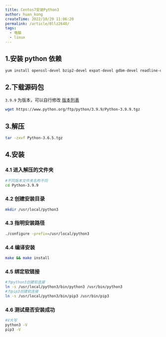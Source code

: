 ```yaml
---
title: Centos7安装Python3
author: huan_kong
createTime: 2022/10/29 11:06:20
permalink: /article/0llz2648/
tags:
  - 电脑
  - linux
---
```


## 1.安装 python 依赖

```bash
yum install openssl-devel bzip2-devel expat-devel gdbm-devel readline-devel sqlite-devel
```

## 2.下载源码包

`3.9.9` 为版本，可以自行修改 [版本列表](https://www.python.org/ftp/python)

```bash
wget https://www.python.org/ftp/python/3.9.9/Python-3.9.9.tgz
```

## 3.解压

```bash
tar -zxvf Python-3.6.5.tgz
```

## 4.安装

### 4.1 进入解压的文件夹

```bash
#不同版本文件夹名称不同
cd Python-3.9.9
```

### 4.2 创建安装目录

```bash
mkdir /usr/local/python3
```

### 4.3 指明安装路径

```bash
./configure -prefix=/usr/local/python3
```

### 4.4 编译安装

```bash
make && make install
```

### 4.5 绑定软链接

```bash
#为python3创建软连接
ln -s /usr/local/python3/bin/python3 /usr/bin/python3
#为pip3创建软连接
ln -s /usr/local/python3/bin/pip3 /usr/bin/pip3
```

### 4.6 测试是否安装成功

```bash
#V大写
python3 -V
pip3 -V
```
